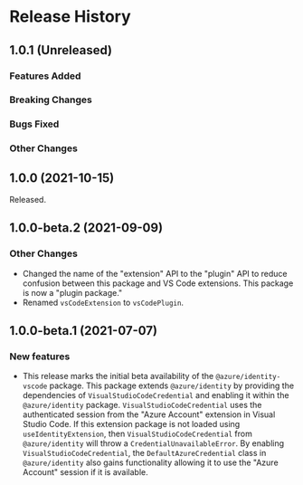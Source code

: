# Release History

## 1.0.1 (Unreleased)

### Features Added

### Breaking Changes

### Bugs Fixed

### Other Changes

## 1.0.0 (2021-10-15)

Released.
 
## 1.0.0-beta.2 (2021-09-09)

### Other Changes

- Changed the name of the "extension" API to the "plugin" API to reduce confusion between this package and VS Code extensions. This package is now a "plugin package."
- Renamed `vsCodeExtension` to `vsCodePlugin`.

## 1.0.0-beta.1 (2021-07-07)

### New features

- This release marks the initial beta availability of the `@azure/identity-vscode` package. This package extends `@azure/identity` by providing the dependencies of `VisualStudioCodeCredential` and enabling it within the `@azure/identity` package. `VisualStudioCodeCredential` uses the authenticated session from the "Azure Account" extension in Visual Studio Code. If this extension package is not loaded using `useIdentityExtension`, then `VisualStudioCodeCredential` from `@azure/identity` will throw a `CredentialUnavailableError`. By enabling `VisualStudioCodeCredential`, the `DefaultAzureCredential` class in `@azure/identity` also gains functionality allowing it to use the "Azure Account" session if it is available.